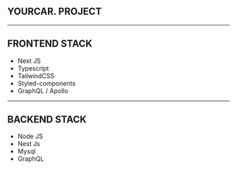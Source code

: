 ## YOURCAR. PROJECT

<hr/>

## FRONTEND STACK

- Next JS
- Typescript
- TailwindCSS
- Styled-components
- GraphQL / Apollo

<hr/>

## BACKEND STACK

- Node JS
- Nest Js
- Mysql
- GraphQL
